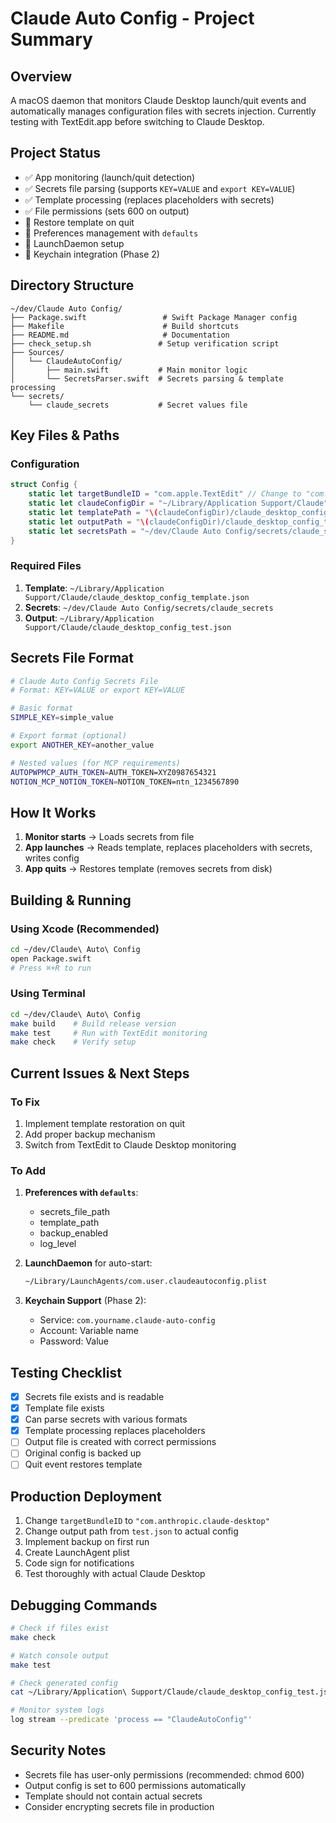 # Claude Auto Config - Project Summary

## Overview
A macOS daemon that monitors Claude Desktop launch/quit events and automatically manages configuration files with secrets injection. Currently testing with TextEdit.app before switching to Claude Desktop.

## Project Status
- ✅ App monitoring (launch/quit detection)
- ✅ Secrets file parsing (supports `KEY=VALUE` and `export KEY=VALUE`)
- ✅ Template processing (replaces placeholders with secrets)
- ✅ File permissions (sets 600 on output)
- 🚧 Restore template on quit
- 🚧 Preferences management with `defaults`
- 🚧 LaunchDaemon setup
- 🚧 Keychain integration (Phase 2)

## Directory Structure
```
~/dev/Claude Auto Config/
├── Package.swift                 # Swift Package Manager config
├── Makefile                      # Build shortcuts
├── README.md                     # Documentation
├── check_setup.sh               # Setup verification script
├── Sources/
│   └── ClaudeAutoConfig/
│       ├── main.swift           # Main monitor logic
│       └── SecretsParser.swift  # Secrets parsing & template processing
└── secrets/
    └── claude_secrets           # Secret values file
```

## Key Files & Paths

### Configuration
```swift
struct Config {
    static let targetBundleID = "com.apple.TextEdit" // Change to "com.anthropic.claude-desktop"
    static let claudeConfigDir = "~/Library/Application Support/Claude"
    static let templatePath = "\(claudeConfigDir)/claude_desktop_config_template.json"
    static let outputPath = "\(claudeConfigDir)/claude_desktop_config_test.json" // Change to claude_desktop_config.json
    static let secretsPath = "~/dev/Claude Auto Config/secrets/claude_secrets"
}
```

### Required Files
1. **Template**: `~/Library/Application Support/Claude/claude_desktop_config_template.json`
2. **Secrets**: `~/dev/Claude Auto Config/secrets/claude_secrets`
3. **Output**: `~/Library/Application Support/Claude/claude_desktop_config_test.json`

## Secrets File Format
```bash
# Claude Auto Config Secrets File
# Format: KEY=VALUE or export KEY=VALUE

# Basic format
SIMPLE_KEY=simple_value

# Export format (optional)
export ANOTHER_KEY=another_value

# Nested values (for MCP requirements)
AUTOPWPMCP_AUTH_TOKEN=AUTH_TOKEN=XYZ0987654321
NOTION_MCP_NOTION_TOKEN=NOTION_TOKEN=ntn_1234567890
```

## How It Works

1. **Monitor starts** → Loads secrets from file
2. **App launches** → Reads template, replaces placeholders with secrets, writes config
3. **App quits** → Restores template (removes secrets from disk)

## Building & Running

### Using Xcode (Recommended)
```bash
cd ~/dev/Claude\ Auto\ Config
open Package.swift
# Press ⌘+R to run
```

### Using Terminal
```bash
cd ~/dev/Claude\ Auto\ Config
make build    # Build release version
make test     # Run with TextEdit monitoring
make check    # Verify setup
```

## Current Issues & Next Steps

### To Fix
1. Implement template restoration on quit
2. Add proper backup mechanism
3. Switch from TextEdit to Claude Desktop monitoring

### To Add
1. **Preferences with `defaults`**:
   - secrets_file_path
   - template_path
   - backup_enabled
   - log_level

2. **LaunchDaemon** for auto-start:
   ```xml
   ~/Library/LaunchAgents/com.user.claudeautoconfig.plist
   ```

3. **Keychain Support** (Phase 2):
   - Service: `com.yourname.claude-auto-config`
   - Account: Variable name
   - Password: Value

## Testing Checklist

- [x] Secrets file exists and is readable
- [x] Template file exists
- [x] Can parse secrets with various formats
- [x] Template processing replaces placeholders
- [ ] Output file is created with correct permissions
- [ ] Original config is backed up
- [ ] Quit event restores template

## Production Deployment

1. Change `targetBundleID` to `"com.anthropic.claude-desktop"`
2. Change output path from `test.json` to actual config
3. Implement backup on first run
4. Create LaunchAgent plist
5. Code sign for notifications
6. Test thoroughly with actual Claude Desktop

## Debugging Commands

```bash
# Check if files exist
make check

# Watch console output
make test

# Check generated config
cat ~/Library/Application\ Support/Claude/claude_desktop_config_test.json

# Monitor system logs
log stream --predicate 'process == "ClaudeAutoConfig"'
```

## Security Notes

- Secrets file has user-only permissions (recommended: chmod 600)
- Output config is set to 600 permissions automatically
- Template should not contain actual secrets
- Consider encrypting secrets file in production